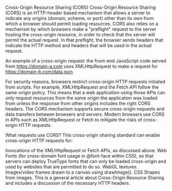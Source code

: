 Cross-Origin Resource Sharing (CORS)
Cross-Origin Resource Sharing (CORS) is an HTTP-header based mechanism that allows a server to indicate any origins (domain, scheme, or port) other than its own from which a browser should permit loading resources. CORS also relies on a mechanism by which browsers make a "preflight" request to the server hosting the cross-origin resource, in order to check that the server will permit the actual request. In that preflight, the browser sends headers that indicate the HTTP method and headers that will be used in the actual request.

An example of a cross-origin request: the front-end JavaScript code served from https://domain-a.com uses XMLHttpRequest to make a request for https://domain-b.com/data.json.

For security reasons, browsers restrict cross-origin HTTP requests initiated from scripts. For example, XMLHttpRequest and the Fetch API follow the same-origin policy. This means that a web application using those APIs can only request resources from the same origin the application was loaded from unless the response from other origins includes the right CORS headers.
The CORS mechanism supports secure cross-origin requests and data transfers between browsers and servers. Modern browsers use CORS in APIs such as XMLHttpRequest or Fetch to mitigate the risks of cross-origin HTTP requests.

What requests use CORS?
This cross-origin sharing standard can enable cross-origin HTTP requests for:

Invocations of the XMLHttpRequest or Fetch APIs, as discussed above.
Web Fonts (for cross-domain font usage in @font-face within CSS), so that servers can deploy TrueType fonts that can only be loaded cross-origin and used by websites that are permitted to do so.
WebGL textures.
Images/video frames drawn to a canvas using drawImage().
CSS Shapes from images.
This is a general article about Cross-Origin Resource Sharing and includes a discussion of the necessary HTTP headers.
